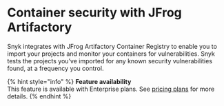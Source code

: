 # Container security with JFrog Artifactory

Snyk integrates with JFrog Artifactory Container Registry to enable you to import your projects and monitor your containers for vulnerabilities. Snyk tests the projects you’ve imported for any known security vulnerabilities found, at a frequency you control.

{% hint style="info" %}
**Feature availability**\
This feature is available with Enterprise plans. See [pricing plans](https://snyk.io/plans/) for more details.
{% endhint %}
